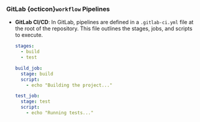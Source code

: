 ### <i class="fab fa-gitlab"></i> **GitLab** {octicon}`workflow` Pipelines

- **GitLab CI/CD**: In GitLab, pipelines are defined in a `.gitlab-ci.yml` file at the root of the repository. This file outlines the stages, jobs, and scripts to execute.
  ```yaml
  stages:
    - build
    - test

  build_job:
    stage: build
    script:
      - echo "Building the project..."

  test_job:
    stage: test
    script:
      - echo "Running tests..."
  ```


